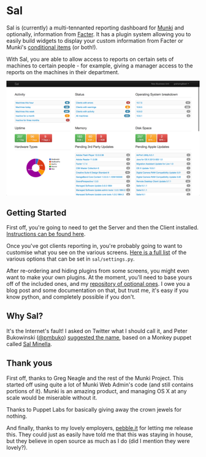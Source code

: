 # Sal

Sal is (currently) a multi-tennanted reporting dashboard for [Munki](https://code.google.com/p/munki/) and optionally, information from [Facter](http://puppetlabs.com/facter). It has a plugin system allowing you to easily build widgets to display your custom information from Facter or Munki's [conditional items](https://code.google.com/p/munki/wiki/ConditionalItems) (or both!). 

With Sal, you are able to allow access to reports on certain sets of machines to certain people - for example, giving a manager access to the reports on the machines in their department.

![Sal](docs/img/Sal.png)

## Getting Started

First off, you're going to need to get the Server and then the Client installed. [Instructions can be found here](https://github.com/grahamgilbert/sal/blob/master/docs/Installation.md).

Once you've got clients reporting in, you're probably going to want to customise what you see on the various screens. [Here is a full list](https://github.com/grahamgilbert/sal/blob/master/docs/Settings.md) of the various options that can be set in ``sal/settings.py``.

After re-ordering and hiding plugins from some screens, you might even want to make your own plugins. At the moment, you'll need to base yours off of the included ones, and my [repository of optional ones](https://github.com/grahamgilbert/sal-plugins). I owe you a blog post and some documentation on that, but trust me, it's easy if you know python, and completely possible if you don't.

## Why Sal?

It's the Internet's fault! I asked on Twitter what I should call it, and Peter Bukowinski ([@pmbuko](https://twitter.com/pmbuko)) [suggested the name](https://twitter.com/pmbuko/status/377155523726290944), based on a Monkey puppet called [Sal Minella](http://muppet.wikia.com/wiki/Sal_Minella).

## Thank yous

First off, thanks to Greg Neagle and the rest of the Munki Project. This started off using quite a lot of Munki Web Admin's code (and still contains portions of it). Munki is an amazing product, and managing OS X at any scale would be miserable without it.

Thanks to Puppet Labs for basically giving away the crown jewels for nothing.

And finally, thanks to my lovely employers, [pebble.it](http://pebbleit.com) for letting me release this. They could just as easily have told me that this was staying in house, but they believe in open source as much as I do (did I mention they were lovely?).